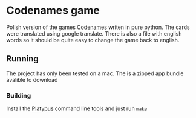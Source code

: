 # Codenames game

Polish version of the games [Codenames](https://en.wikipedia.org/wiki/Codenames_(board_game)) writen in pure python. The cards were translated using google translate. There is also a file with english words so it should be quite easy to change the game back to english.

## Running

The project has only been tested on a mac. The is a zipped app bundle avalible to download

### Building

Install the [Platypus](https://sveinbjorn.org/platypus) command line tools and just run `make`

